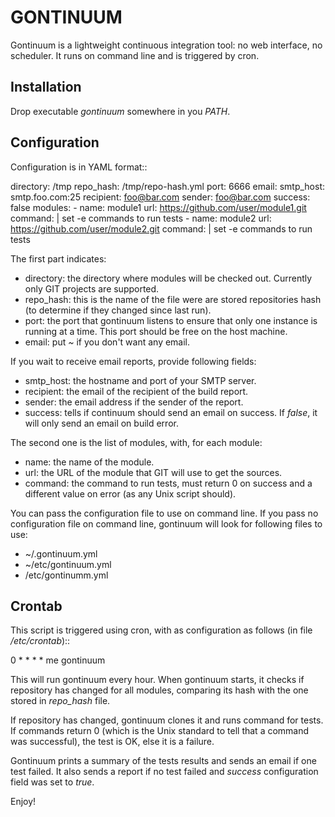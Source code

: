 GONTINUUM
=========

Gontinuum is a lightweight continuous integration tool: no web interface, no
scheduler. It runs on command line and is triggered by cron.

Installation
------------

Drop executable *gontinuum* somewhere in you *PATH*. 

Configuration
-------------

Configuration is in YAML format::

  directory:   /tmp
  repo_hash:   /tmp/repo-hash.yml
  port:        6666
  email:
    smtp_host: smtp.foo.com:25
    recipient: foo@bar.com
    sender:    foo@bar.com
    success:   false
  modules:
    - name:    module1
      url:     https://github.com/user/module1.git
      command: |
        set -e
        commands to run tests
    - name:    module2
      url:     https://github.com/user/module2.git
      command: |
        set -e
        commands to run tests

The first part indicates:

- directory: the directory where modules will be checked out. Currently only GIT projects are supported.
- repo_hash: this is the name of the file were are stored repositories hash (to determine if they changed since last run).
- port: the port that gontinuum listens to ensure that only one instance is running at a time. This port should be free on the host machine.
- email: put *~* if you don't want any email.

If you wait to receive email reports, provide following fields:

- smtp_host: the hostname and port of your SMTP server.
- recipient:  the email of the recipient of the build report.
- sender: the email address if the sender of the report.
- success: tells if continuum should send an email on success. If *false*, it will only send an email on build error.

The second one is the list of modules, with, for each module:

- name: the name of the module.
- url: the URL of the module that GIT will use to get the sources.
- command: the command to run tests, must return 0 on success and a different value on error (as any Unix script should).

You can pass the configuration file to use on command line. If you pass no configuration file on command line, gontinuum will look for following files to use:

- ~/.gontinuum.yml
- ~/etc/gontinuum.yml
- /etc/gontinumm.yml

Crontab
-------

This script is triggered using cron, with as configuration as follows (in file */etc/crontab*)::

  0   * * * *  me    gontinuum

This will run gontinuum every hour. When gontinuum starts, it checks if repository has changed for all modules, comparing its hash with the one stored in *repo_hash* file.

If repository has changed, gontinuum clones it and runs command for tests. If commands return 0 (which is the Unix standard to tell that a command was successful), the test is OK, else it is a failure.

Gontinuum prints a summary of the tests results and sends an email if one test failed. It also sends a report if no test failed and *success* configuration field was set to *true*.

Enjoy!
